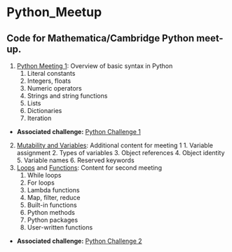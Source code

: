
# Python_Meetup
## Code for Mathematica/Cambridge Python meet-up.

1. [Python Meeting 1](https://github.com/jennahgosciak/python_meetup/blob/master/Python_Meeting_1.ipynb): Overview of basic syntax in Python
	  1. Literal constants
	  2. Integers, floats
	  3. Numeric operators
	  4. Strings and string functions
	  5. Lists
	  6. Dictionaries
	  7. Iteration

- __Associated challenge:__ [Python Challenge 1](https://github.com/jennahgosciak/python_meetup/blob/master/Python_Challenge.ipynb)
2. [Mutability and Variables](https://github.com/jennahgosciak/python_meetup/blob/master/Mutability_and_Variables.ipynb): Additional content for meeting 1
		1.  Variable assignment
		2. Types of variables
		3. Object references
		4. Object identity
		5. Variable names
		6. Reserved keywords
3. [Loops](https://github.com/jennahgosciak/python_meetup/blob/master/Loops.ipynb) and [Functions](https://github.com/jennahgosciak/python_meetup/blob/master/Functions.ipynb): Content for second meeting
    1. While loops
    2. For loops
    3. Lambda functions
    4. Map, filter, reduce
    5. Built-in functions
    6. Python methods
    7. Python packages
    8. User-written functions
- __Associated challenge:__ [Python Challenge 2](https://github.com/jennahgosciak/python_meetup/blob/master/Python_Challenge.ipynb)
